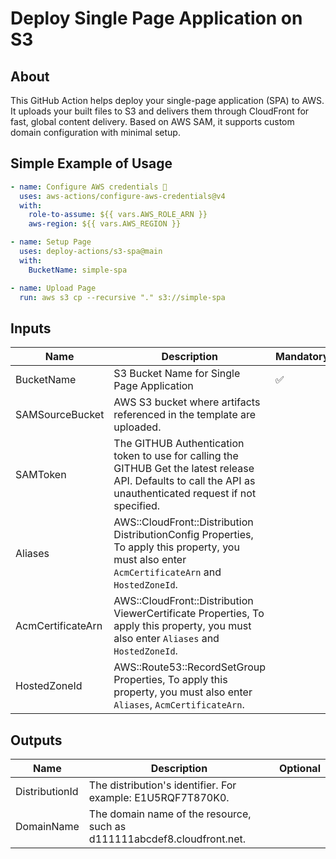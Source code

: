 # Deploy Single Page Application on S3

## About

This GitHub Action helps deploy your single-page application (SPA) to AWS. It uploads your built files to S3 and delivers them through CloudFront for fast, global content delivery. Based on AWS SAM, it supports custom domain configuration with minimal setup.

## Simple Example of Usage

```yml
- name: Configure AWS credentials 🔑
  uses: aws-actions/configure-aws-credentials@v4
  with:
    role-to-assume: ${{ vars.AWS_ROLE_ARN }}
    aws-region: ${{ vars.AWS_REGION }}

- name: Setup Page
  uses: deploy-actions/s3-spa@main
  with:
    BucketName: simple-spa

- name: Upload Page
  run: aws s3 cp --recursive "." s3://simple-spa
```

## Inputs

| Name              | Description                                                                                                                                                     | Mandatory | Default |
| ----------------- | --------------------------------------------------------------------------------------------------------------------------------------------------------------- | --------- | ------- |
| BucketName        | S3 Bucket Name for Single Page Application                                                                                                                      | ✅        |         |
| SAMSourceBucket   | AWS S3 bucket where artifacts referenced in the template are uploaded.                                                                                          |           |         |
| SAMToken          | The GITHUB Authentication token to use for calling the GITHUB Get the latest release API. Defaults to call the API as unauthenticated request if not specified. |           |         |
| Aliases           | AWS::CloudFront::Distribution DistributionConfig Properties, To apply this property, you must also enter `AcmCertificateArn` and `HostedZoneId`.                |           |         |
| AcmCertificateArn | AWS::CloudFront::Distribution ViewerCertificate Properties, To apply this property, you must also enter `Aliases` and `HostedZoneId`.                           |           |         |
| HostedZoneId      | AWS::Route53::RecordSetGroup Properties, To apply this property, you must also enter `Aliases`, `AcmCertificateArn`.                                            |           |         |

## Outputs

| Name           | Description                                                             | Optional |
| -------------- | ----------------------------------------------------------------------- | -------- |
| DistributionId | The distribution's identifier. For example: E1U5RQF7T870K0.             |          |
| DomainName     | The domain name of the resource, such as d111111abcdef8.cloudfront.net. |          |
